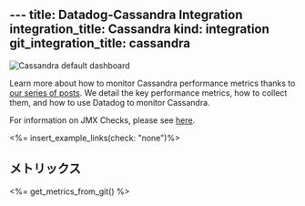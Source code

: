 --- title: Datadog-Cassandra Integration integration_title: Cassandra kind: integration
git_integration_title: cassandra
---

![Cassandra default dashboard](/static/images/cassandra.png)

Learn more about how to monitor Cassandra performance metrics thanks to [our series of posts](https://www.datadoghq.com/blog/how-to-monitor-cassandra-performance-metrics/). We detail the key performance metrics, how to collect them, and how to use Datadog to monitor Cassandra.


For information on JMX Checks, please see <a href="http://docs.datadoghq.com/integrations/java/">here</a>.

<%= insert_example_links(check: "none")%>

## メトリックス

<%= get_metrics_from_git() %>

